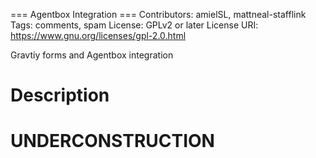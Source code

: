 === Agentbox Integration ===
Contributors: amielSL, mattneal-stafflink
Tags: comments, spam
License: GPLv2 or later
License URI: https://www.gnu.org/licenses/gpl-2.0.html

Gravtiy forms and Agentbox integration

# Description

# UNDERCONSTRUCTION